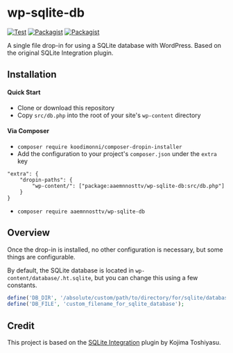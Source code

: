 # wp-sqlite-db

[![Test](https://github.com/aaemnnosttv/wp-sqlite-db/actions/workflows/test.yml/badge.svg)](https://github.com/aaemnnosttv/wp-sqlite-db/actions/workflows/test.yml)
[![Packagist](https://img.shields.io/packagist/v/aaemnnosttv/wp-sqlite-db.svg)](https://packagist.org/packages/aaemnnosttv/wp-sqlite-db)
[![Packagist](https://img.shields.io/packagist/l/aaemnnosttv/wp-sqlite-db.svg)](https://packagist.org/packages/aaemnnosttv/wp-sqlite-db)

A single file drop-in for using a SQLite database with WordPress. Based on the original SQLite Integration plugin.

## Installation

#### Quick Start
- Clone or download this repository
- Copy `src/db.php` into the root of your site's `wp-content` directory

#### Via Composer
- `composer require koodimonni/composer-dropin-installer`
- Add the configuration to your project's `composer.json` under the `extra` key  
```
"extra": {
    "dropin-paths": {
        "wp-content/": ["package:aaemnnosttv/wp-sqlite-db:src/db.php"]
    }
}
```
- `composer require aaemnnosttv/wp-sqlite-db`

## Overview

Once the drop-in is installed, no other configuration is necessary, but some things are configurable.

By default, the SQLite database is located in `wp-content/database/.ht.sqlite`, but you can change this using a few constants.

```php
define('DB_DIR', '/absolute/custom/path/to/directory/for/sqlite/database/file/');
define('DB_FILE', 'custom_filename_for_sqlite_database');
```

## Credit

This project is based on the [SQLite Integration](https://wordpress.org/plugins/sqlite-integration/) plugin by Kojima Toshiyasu.
